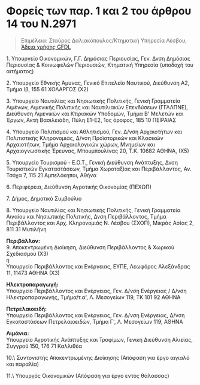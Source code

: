 # Φορείς των παρ. 1 και 2 του άρθρου 14 του Ν.2971 

>Επιμέλεια: Σταύρος Δαλιακόπουλος/Κτηματική Υπηρεσία Λέσβου, [Άδεια χρήσης GFDL](http://www.gnu.org/licenses/fdl.html)

1\. Υπουργείο Οικονομικών, Γ.Γ. Δημόσιας Περιουσίας, Γεν. Δνση Δημόσιας Περιουσίας & Κοινωφελών Περιουσιών, Κτηματική Υπηρεσία (υποδοχή του αιτήματος)

2\. Υπουργείο Εθνικής Άμυνας, Γενικό Επιτελείο Ναυτικού, Διεύθυνση Α2, Τμήμα Ιβ, 155 61 ΧΟΛΑΡΓΟΣ (Χ2)

3\. Υπουργείο Ναυτιλίας και Νησιωτικής Πολιτικής, Γενική Γραμματεία Λιμένων, Λιμενικής Πολιτικής και Ναυτιλιακών Επενδύσεων (ΓΓΛΛΠΝΕ), Διεύθυνση Λιμενικών και Κτιριακών Υποδομών, Τμήμα Β' Μελετών και Έργων, Ακτή Βασιλειάδη, Πύλη Ε1-Ε2, 1ος όροφος, 185 10 ΠΕΙΡΑΙΑΣ

4\. Υπουργείο Πολιτισμού και Αθλητισμού, Γεν. Δ/νση Αρχαιοτήτων και Πολιτιστικής Κληρονομιάς, Δ/νση Προϊστορικών και Κλασικών Αρχαιοτήτων, Τμήμα Αρχαιολογικών χώρων, Μνημείων και Αρχαιογνωστικής Έρευνας, Μπουμπουλίνας 20, T.K. 10682 ΑΘΗΝΑ, (Χ5)

5\. Υπουργείο Τουρισμού - Ε.Ο.Τ., Γενική Διεύθυνση Ανάπτυξης, Δνση Τουριστικών Εγκαταστάσεων, Τμήμα Χωροταξίας και Περιβάλλοντος, Αν. Τσόχα 7, 115 21 Αμπελόκηποι, Αθήνα

6\. Περιφέρεια, Διεύθυνση Αγροτικής Οικονομίας (ΠΕΧΩΠ)

7\. Δήμος, Δημοτικό Συμβούλιο

8\. Υπουργείο Ναυτιλίας και Νησιωτικής Πολιτικής, Γενική Γραμματεία Αιγαίου και Νησιωτικής Πολιτικής, Δνση Περιβάλλοντος, Τμήμα Περιβάλλοντος και Αρχ. Κληρονομιάς Ν. Λέσβου (ΣΧΟΠ), Μικράς Ασίας 2, 811 31 Μυτιλήνη

**Περιβάλλον:**  
9\. Αποκεντρωμένη Διοίκηση, Διεύθυνση Περιβάλλοντος & Χωρικού Σχεδιασμού (Χ3)  
ή  
Υπουργείο Περιβάλλοντος και Ενέργειας, ΕΥΠΕ, Λεωφόρος Αλεξάνδρας 11, 11473 ΑΘΗΝΑ (Χ3)

**Ηλεκτροπαραγωγή:**  
Υπουργείο Περιβάλλοντος και Ενέργειας, Γεν. Δ/νση Ενέργειας / Δ/νση Ηλεκτροπαραγωγής, Τμήμα/τ.α', Λ. Μεσογείων 119, ΤΚ 101 92 ΑΘΗΝΑ

**Πετρελαιοειδή:**  
Υπουργείο Περιβάλλοντος και Ενέργειας, Γεν. Δ/νση Ενέργειας, Δ/νση Εγκαταστάσεων Πετρελαιοειδών, Τμήμα Γ', Λ. Μεσογείων 119, ΑΘΗΝΑ

**Λιμάνια:**  
Υπουργείο Αγροτικής Ανάπτυξης και Τροφίμων, Γενική Διεύθυνση Αλιείας, Συγγρού 150, 176 71 Καλλιθέα

10.\ Συντονιστής Αποκεντρωμένης Διοίκησης (Απόφαση για έργο αιγιαλό και παραλία)

11.\ Υπουργός Οικονομικών (Απόφαση για έργο εντός θάλασσας)
